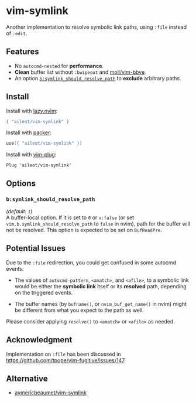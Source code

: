 # vim-symlink

Another implementation to resolve symbolic link paths,
using `:file` instead of `:edit`.

## Features

- No `autocmd-nested` for **performance**.
- **Clean** buffer list without `:bwipeout`
  and [moll/vim-bbye](https://github.com/moll/vim-bbye).
- An option
  [`b:symlink_should_resolve_path`](#bsymlink_should_resolve_path)
  to **exclude** arbitrary paths.

## Install

Install with [lazy.nvim](https://github.com/folke/lazy.nvim):

```lua
{ "aileot/vim-symlink" }
```

Install with [packer](https://github.com/wbthomason/packer.nvim):

```lua
use({ "aileot/vim-symlink" })
```

Install with [vim-plug](https://github.com/junegunn/vim-plug):

```vim
Plug 'aileot/vim-symlink'
```

## Options

### `b:symlink_should_resolve_path`

_(default: `1`)_\
A buffer-local option.
If it is set to `0` or `v:false`
(or set `vim.b.symlink_should_resolve_path` to `false` in nvim),
path for the buffer will not be resolved.
This option is expected to be set on `BufReadPre`.

## Potential Issues

Due to the `:file` redirection, you could get confused in some autocmd events:

- The values of `autocmd-pattern`, `<amatch>`, and `<afile>`,
  to a symbolic link would be either the **symbolic link** itself or its
  **resolved** path, depending on the triggered events.

- The buffer names (by `bufname()`, or `nvim_buf_get_name()` in nvim)
  might be different from what you expect to the path as well.

Please consider applying `resolve()` to `<amatch>` or `<afile>` as needed.

## Acknowledgment

Implementation on `:file` has been discussed in
<https://github.com/tpope/vim-fugitive/issues/147>.

## Alternative

- [aymericbeaumet/vim-symlink](https://github.com/aymericbeaumet/vim-symlink)
